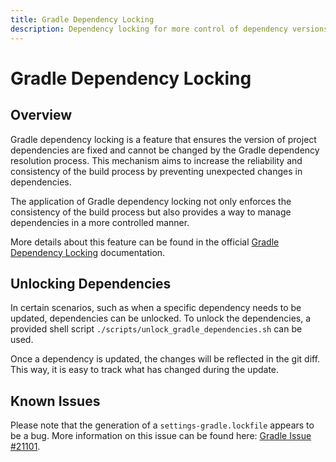```yaml
---
title: Gradle Dependency Locking
description: Dependency locking for more control of dependency versions.
---
```


# Gradle Dependency Locking

## Overview

Gradle dependency locking is a feature that ensures the version of project dependencies are fixed and cannot be changed by the Gradle
dependency resolution process. This mechanism aims to increase the reliability and consistency of the build process by preventing unexpected
changes in dependencies.

The application of Gradle dependency locking not only enforces the consistency of the build process but also provides a way to manage
dependencies in a more controlled manner.

More details about this feature can be found in the
official [Gradle Dependency Locking](https://docs.gradle.org/current/userguide/dependency_locking.html) documentation.

## Unlocking Dependencies

In certain scenarios, such as when a specific dependency needs to be updated, dependencies can be unlocked. To unlock the dependencies, a
provided shell script `./scripts/unlock_gradle_dependencies.sh` can be used.

Once a dependency is updated, the changes will be reflected in the git diff. This way, it is easy to track what has changed during the
update.

## Known Issues

Please note that the generation of a `settings-gradle.lockfile` appears to be a bug. More information on this issue can be found
here: [Gradle Issue #21101](https://github.com/gradle/gradle/issues/21101).
